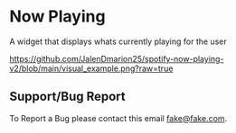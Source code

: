 # Now Playing

A widget that displays whats currently playing for the user

https://github.com/JalenDmarion25/spotify-now-playing-v2/blob/main/visual_example.png?raw=true

## Support/Bug Report

To Report a Bug please contact this email fake@fake.com.